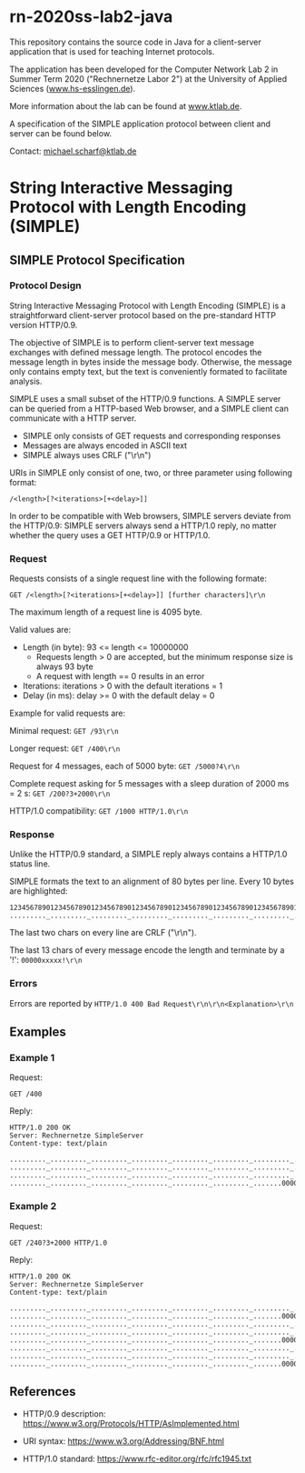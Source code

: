 # rn-2020ss-lab2-java

This repository contains the source code in Java for a client-server application that is used for teaching Internet protocols.

The application has been developed for the Computer Network Lab 2 in Summer Term 2020 ("Rechnernetze Labor 2") at the University of Applied Sciences (www.hs-esslingen.de).

More information about the lab can be found at www.ktlab.de.

A specification of the SIMPLE application protocol between client and server can be found below.

Contact: michael.scharf@ktlab.de


# String Interactive Messaging Protocol with Length Encoding (SIMPLE)

## SIMPLE Protocol Specification

### Protocol Design

String Interactive Messaging Protocol with Length Encoding (SIMPLE) is a straightforward client-server protocol
based on the pre-standard HTTP version HTTP/0.9.

The objective of SIMPLE is to perform client-server text message exchanges with defined message length. The protocol encodes the message length in bytes inside the message body. Otherwise, the message only contains empty text, but the text is conveniently formated to facilitate analysis. 

SIMPLE uses a small subset of the HTTP/0.9 functions. A SIMPLE server can be queried from a HTTP-based Web browser, and a SIMPLE client can communicate with a HTTP server.
* SIMPLE only consists of GET requests and corresponding responses
* Messages are always encoded in ASCII text
* SIMPLE always uses CRLF ("\r\n")

URIs in SIMPLE only consist of one, two, or three parameter using following format:

	/<length>[?<iterations>[+<delay>]]

In order to be compatible with Web browsers, SIMPLE servers deviate from the HTTP/0.9: SIMPLE servers always send a HTTP/1.0 reply, no matter whether the query uses a GET HTTP/0.9 or HTTP/1.0.


### Request

Requests consists of a single request line with the following formate:

	GET /<length>[?<iterations>[+<delay>]] [further characters]\r\n

The maximum length of a request line is 4095 byte.

Valid values are: 
* Length (in byte): 93 <= length <= 10000000
  - Requests length > 0 are accepted, but the minimum response size is always 93 byte
  - A request with length == 0 results in an error
* Iterations: iterations > 0 with the default iterations = 1
* Delay (in ms): delay >= 0 with the default delay = 0  

Example for valid requests are:

Minimal request: `GET /93\r\n`

Longer request: `GET /400\r\n`

Request for 4 messages, each of 5000 byte: `GET /5000?4\r\n`

Complete request asking for 5 messages with a sleep duration of 2000 ms = 2 s: `GET /200?3+2000\r\n`

HTTP/1.0 compatibility: `GET /1000 HTTP/1.0\r\n`


### Response 

Unlike the HTTP/0.9 standard, a SIMPLE reply always contains a HTTP/1.0 status line.

SIMPLE formats the text to an alignment of 80 bytes per line. Every 10 bytes are highlighted:

	12345678901234567890123456789012345678901234567890123456789012345678901234567890
	........._........._........._........._........._........._........._........\r\n

The last two chars on every line are CRLF ("\r\n").

The last 13 chars of every message encode the length and terminate by a '!': `00000xxxxx!\r\n`

### Errors

Errors are reported by `HTTP/1.0 400 Bad Request\r\n\r\n<Explanation>\r\n`


## Examples

### Example 1

Request:

	GET /400 

Reply:

	HTTP/1.0 200 OK
	Server: Rechnernetze SimpleServer
	Content-type: text/plain
	
	........._........._........._........._........._........._........._........
	........._........._........._........._........._........._........._........
	........._........._........._........._........._........._........._........
	........._........._........._........._........._........._.......0000000400!

### Example 2

Request:

	GET /240?3+2000 HTTP/1.0

Reply:

	HTTP/1.0 200 OK
	Server: Rechnernetze SimpleServer
	Content-type: text/plain
	
	........._........._........._........._........._........._........._........
	........._........._........._........._........._........._.......0000000240!
	........._........._........._........._........._........._........._........
	........._........._........._........._........._........._........._........
	........._........._........._........._........._........._.......0000000240!
	........._........._........._........._........._........._........._........
	........._........._........._........._........._........._........._........
	........._........._........._........._........._........._.......0000000240!


## References

* HTTP/0.9 description: https://www.w3.org/Protocols/HTTP/AsImplemented.html

* URI syntax: https://www.w3.org/Addressing/BNF.html

* HTTP/1.0 standard: https://www.rfc-editor.org/rfc/rfc1945.txt
